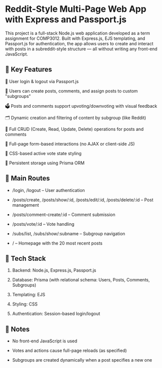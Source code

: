 # Reddit-Style Multi-Page Web App with Express and Passport.js
This project is a full-stack Node.js web application developed as a term assignment for COMP3012. Built with Express.js, EJS templating, and Passport.js for authentication, the app allows users to create and interact with posts in a subreddit-style structure — all without writing any front-end JavaScript.

## 🔑 Key Features
🔐 User login & logout via Passport.js

🧵 Users can create posts, comments, and assign posts to custom "subgroups"

🗳 Posts and comments support upvoting/downvoting with visual feedback

🗂 Dynamic creation and filtering of content by subgroup (like Reddit)

📝 Full CRUD (Create, Read, Update, Delete) operations for posts and comments

🔄 Full-page form-based interactions (no AJAX or client-side JS)

🎨 CSS-based active vote state styling

💾 Persistent storage using Prisma ORM

## 📁 Main Routes
- /login, /logout – User authentication

- /posts/create, /posts/show/:id, /posts/edit/:id, /posts/delete/:id – Post management

- /posts/comment-create/:id – Comment submission

- /posts/vote/:id – Vote handling

- /subs/list, /subs/show/:subname – Subgroup navigation

- / – Homepage with the 20 most recent posts

## 🧱 Tech Stack
1. Backend: Node.js, Express.js, Passport.js

2. Database: Prisma (with relational schema: Users, Posts, Comments, Subgroups)

3. Templating: EJS

4. Styling: CSS

5. Authentication: Session-based login/logout

## 📌 Notes
- No front-end JavaScript is used

- Votes and actions cause full-page reloads (as specified)

- Subgroups are created dynamically when a post specifies a new one

